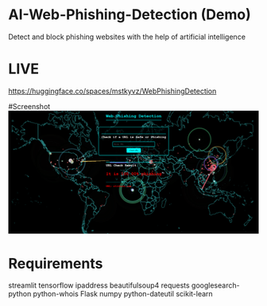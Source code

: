 # AI-Web-Phishing-Detection (Demo)
Detect and block phishing websites with the help of artificial intelligence

# LIVE
https://huggingface.co/spaces/mstkyvz/WebPhishingDetection

#Screenshot
![Screenshot](image.png)

# Requirements
streamlit
tensorflow
ipaddress
beautifulsoup4
requests
googlesearch-python
python-whois
Flask
numpy
python-dateutil
scikit-learn
